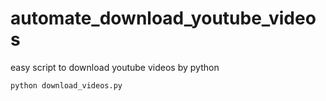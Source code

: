 # automate_download_youtube_videos
easy script to download youtube videos by python </br>
```
python download_videos.py
```
